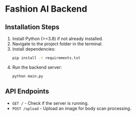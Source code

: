 # Fashion AI Backend

## Installation Steps

1. Install Python (>=3.8) if not already installed.
2. Navigate to the project folder in the terminal.
3. Install dependencies:
   ```bash
   pip install -r requirements.txt
   ```
4. Run the backend server:
   ```bash
   python main.py
   ```

## API Endpoints

- `GET /` - Check if the server is running.
- `POST /upload` - Upload an image for body scan processing.
